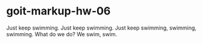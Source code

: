 # goit-markup-hw-06
Just keep swimming. Just keep swimming. Just keep swimming, swimming, swimming. What do we do? We swim, swim.
